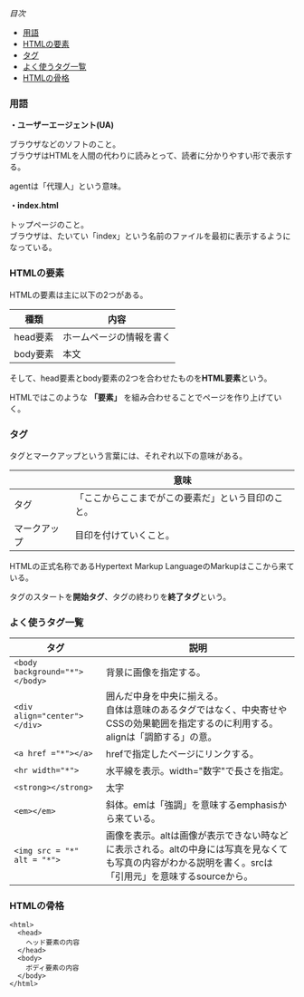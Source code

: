 *目次*
* [用語](#用語)
* [HTMLの要素](#HTMLの要素)
* [タグ](#タグ)
* [よく使うタグ一覧](#よく使うタグ一覧)
* [HTMLの骨格](#HTMLの骨格)

### 用語

**・ユーザーエージェント(UA)**

ブラウザなどのソフトのこと。  
ブラウザはHTMLを人間の代わりに読みとって、読者に分かりやすい形で表示する。  

agentは「代理人」という意味。

**・index.html**

トップページのこと。  
ブラウザは、たいてい「index」という名前のファイルを最初に表示するようになっている。

### HTMLの要素

HTMLの要素は主に以下の2つがある。

|種類|内容|
|-|-|
|head要素|ホームページの情報を書く|
|body要素|本文|

そして、head要素とbody要素の2つを合わせたものを**HTML要素**という。

HTMLではこのような **「要素」** を組み合わせることでページを作り上げていく。

### タグ

タグとマークアップという言葉には、それぞれ以下の意味がある。

||意味|
|-|-|
|タグ|「ここからここまでがこの要素だ」という目印のこと。|
|マークアップ|目印を付けていくこと。|

HTMLの正式名称であるHypertext Markup LanguageのMarkupはここから来ている。

タグのスタートを**開始タグ**、タグの終わりを**終了タグ**という。

### よく使うタグ一覧

|タグ|説明|
|-|-|
|`<body background="*"></body>`|背景に画像を指定する。|
|`<div align="center"></div>`|囲んだ中身を中央に揃える。<div>自体は意味のあるタグではなく、中央寄せやCSSの効果範囲を指定するのに利用する。alignは「調節する」の意。|
|`<a href ="*"></a>`|hrefで指定したページにリンクする。|
|`<hr width="*">`|水平線を表示。width="数字"で長さを指定。|
|`<strong></strong>`|太字|
|`<em></em>`|斜体。emは「強調」を意味するemphasisから来ている。|
|`<img src = "*" alt = "*">`|画像を表示。altは画像が表示できない時などに表示される。altの中身には写真を見なくても写真の内容がわかる説明を書く。srcは「引用元」を意味するsourceから。|

### HTMLの骨格

```
<html>
  <head>
    ヘッド要素の内容
  </head>
  <body>
    ボディ要素の内容
  </body>
</html>
```


